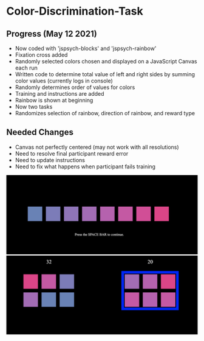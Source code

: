 # Color-Discrimination-Task

## Progress (May 12 2021)

* Now coded with 'jspsych-blocks' and 'jspsych-rainbow'
* Fixation cross added
* Randomly selected colors chosen and displayed on a JavaScript Canvas each run
* Written code to determine total value of left and right sides by summing color values (currently logs in console)
* Randomly determines order of values for colors
* Training and instructions are added
* Rainbow is shown at beginning
* Now two tasks
* Randomizes selection of rainbow, direction of rainbow, and reward type



## Needed Changes

* Canvas not perfectly centered (may not work with all resolutions)
* Need to resolve final participant reward error
* Need to update instructions
* Need to fix what happens when participant fails training



![blocks-rainbow-newest](/img/image4.png)
![blocks-rainbow-newest2](/img/image5.png)
